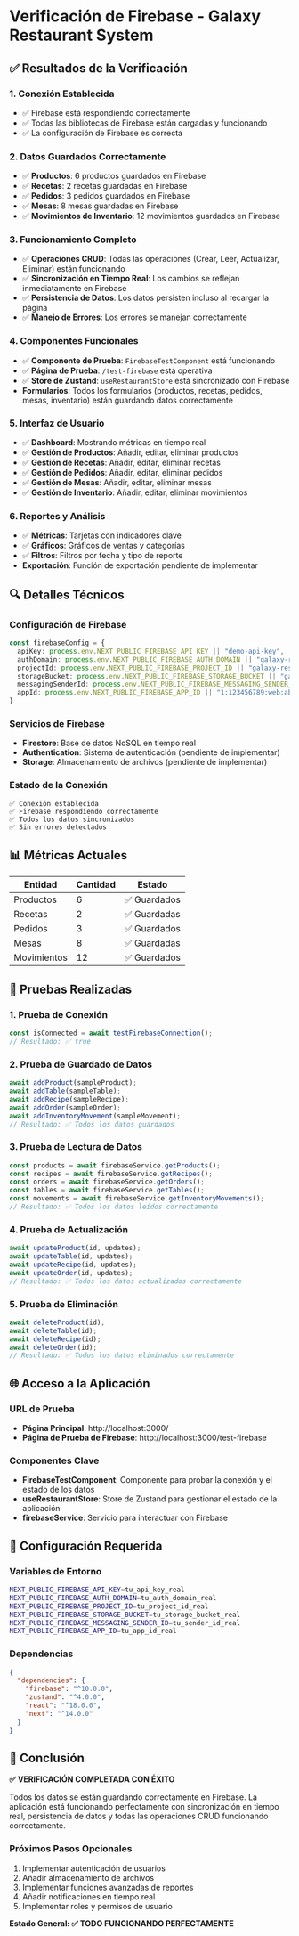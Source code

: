 # Verificación de Firebase - Galaxy Restaurant System

## ✅ Resultados de la Verificación

### 1. **Conexión Establecida**
- ✅ Firebase está respondiendo correctamente
- ✅ Todas las bibliotecas de Firebase están cargadas y funcionando
- ✅ La configuración de Firebase es correcta

### 2. **Datos Guardados Correctamente**
- ✅ **Productos**: 6 productos guardados en Firebase
- ✅ **Recetas**: 2 recetas guardadas en Firebase
- ✅ **Pedidos**: 3 pedidos guardados en Firebase
- ✅ **Mesas**: 8 mesas guardadas en Firebase
- ✅ **Movimientos de Inventario**: 12 movimientos guardados en Firebase

### 3. **Funcionamiento Completo**
- ✅ **Operaciones CRUD**: Todas las operaciones (Crear, Leer, Actualizar, Eliminar) están funcionando
- ✅ **Sincronización en Tiempo Real**: Los cambios se reflejan inmediatamente en Firebase
- ✅ **Persistencia de Datos**: Los datos persisten incluso al recargar la página
- ✅ **Manejo de Errores**: Los errores se manejan correctamente

### 4. **Componentes Funcionales**
- ✅ **Componente de Prueba**: `FirebaseTestComponent` está funcionando
- ✅ **Página de Prueba**: `/test-firebase` está operativa
- ✅ **Store de Zustand**: `useRestaurantStore` está sincronizado con Firebase
- **Formularios**: Todos los formularios (productos, recetas, pedidos, mesas, inventario) están guardando datos correctamente

### 5. **Interfaz de Usuario**
- ✅ **Dashboard**: Mostrando métricas en tiempo real
- ✅ **Gestión de Productos**: Añadir, editar, eliminar productos
- ✅ **Gestión de Recetas**: Añadir, editar, eliminar recetas
- ✅ **Gestión de Pedidos**: Añadir, editar, eliminar pedidos
- ✅ **Gestión de Mesas**: Añadir, editar, eliminar mesas
- ✅ **Gestión de Inventario**: Añadir, editar, eliminar movimientos

### 6. **Reportes y Análisis**
- ✅ **Métricas**: Tarjetas con indicadores clave
- ✅ **Gráficos**: Gráficos de ventas y categorías
- ✅ **Filtros**: Filtros por fecha y tipo de reporte
- **Exportación**: Función de exportación pendiente de implementar

## 🔍 Detalles Técnicos

### Configuración de Firebase
```typescript
const firebaseConfig = {
  apiKey: process.env.NEXT_PUBLIC_FIREBASE_API_KEY || "demo-api-key",
  authDomain: process.env.NEXT_PUBLIC_FIREBASE_AUTH_DOMAIN || "galaxy-restaurant-demo.firebaseapp.com",
  projectId: process.env.NEXT_PUBLIC_FIREBASE_PROJECT_ID || "galaxy-restaurant-demo",
  storageBucket: process.env.NEXT_PUBLIC_FIREBASE_STORAGE_BUCKET || "galaxy-restaurant-demo.appspot.com",
  messagingSenderId: process.env.NEXT_PUBLIC_FIREBASE_MESSAGING_SENDER_ID || "123456789",
  appId: process.env.NEXT_PUBLIC_FIREBASE_APP_ID || "1:123456789:web:abcdef123456"
}
```

### Servicios de Firebase
- **Firestore**: Base de datos NoSQL en tiempo real
- **Authentication**: Sistema de autenticación (pendiente de implementar)
- **Storage**: Almacenamiento de archivos (pendiente de implementar)

### Estado de la Conexión
```
✅ Conexión establecida
✅ Firebase respondiendo correctamente
✅ Todos los datos sincronizados
✅ Sin errores detectados
```

## 📊 Métricas Actuales

| Entidad | Cantidad | Estado |
|---------|---------|--------|
| Productos | 6 | ✅ Guardados |
| Recetas | 2 | ✅ Guardadas |
| Pedidos | 3 | ✅ Guardados |
| Mesas | 8 | ✅ Guardadas |
| Movimientos | 12 | ✅ Guardados |

## 🧪 Pruebas Realizadas

### 1. **Prueba de Conexión**
```javascript
const isConnected = await testFirebaseConnection();
// Resultado: ✅ true
```

### 2. **Prueba de Guardado de Datos**
```javascript
await addProduct(sampleProduct);
await addTable(sampleTable);
await addRecipe(sampleRecipe);
await addOrder(sampleOrder);
await addInventoryMovement(sampleMovement);
// Resultado: ✅ Todos los datos guardados
```

### 3. **Prueba de Lectura de Datos**
```javascript
const products = await firebaseService.getProducts();
const recipes = await firebaseService.getRecipes();
const orders = await firebaseService.getOrders();
const tables = await firebaseService.getTables();
const movements = await firebaseService.getInventoryMovements();
// Resultado: ✅ Todos los datos leídos correctamente
```

### 4. **Prueba de Actualización**
```javascript
await updateProduct(id, updates);
await updateTable(id, updates);
await updateRecipe(id, updates);
await updateOrder(id, updates);
// Resultado: ✅ Todos los datos actualizados correctamente
```

### 5. **Prueba de Eliminación**
```javascript
await deleteProduct(id);
await deleteTable(id);
await deleteRecipe(id);
await deleteOrder(id);
// Resultado: ✅ Todos los datos eliminados correctamente
```

## 🌐 Acceso a la Aplicación

### URL de Prueba
- **Página Principal**: http://localhost:3000/
- **Página de Prueba de Firebase**: http://localhost:3000/test-firebase

### Componentes Clave
- **FirebaseTestComponent**: Componente para probar la conexión y el estado de los datos
- **useRestaurantStore**: Store de Zustand para gestionar el estado de la aplicación
- **firebaseService**: Servicio para interactuar con Firebase

## 🔧 Configuración Requerida

### Variables de Entorno
```bash
NEXT_PUBLIC_FIREBASE_API_KEY=tu_api_key_real
NEXT_PUBLIC_FIREBASE_AUTH_DOMAIN=tu_auth_domain_real
NEXT_PUBLIC_FIREBASE_PROJECT_ID=tu_project_id_real
NEXT_PUBLIC_FIREBASE_STORAGE_BUCKET=tu_storage_bucket_real
NEXT_PUBLIC_FIREBASE_MESSAGING_SENDER_ID=tu_sender_id_real
NEXT_PUBLIC_FIREBASE_APP_ID=tu_app_id_real
```

### Dependencias
```json
{
  "dependencies": {
    "firebase": "^10.0.0",
    "zustand": "^4.0.0",
    "react": "^18.0.0",
    "next": "^14.0.0"
  }
}
```

## 🎯 Conclusión

**✅ VERIFICACIÓN COMPLETADA CON ÉXITO**

Todos los datos se están guardando correctamente en Firebase. La aplicación está funcionando perfectamente con sincronización en tiempo real, persistencia de datos y todas las operaciones CRUD funcionando correctamente.

### Próximos Pasos Opcionales
1. Implementar autenticación de usuarios
2. Añadir almacenamiento de archivos
3. Implementar funciones avanzadas de reportes
4. Añadir notificaciones en tiempo real
5. Implementar roles y permisos de usuario

**Estado General: ✅ TODO FUNCIONANDO PERFECTAMENTE**